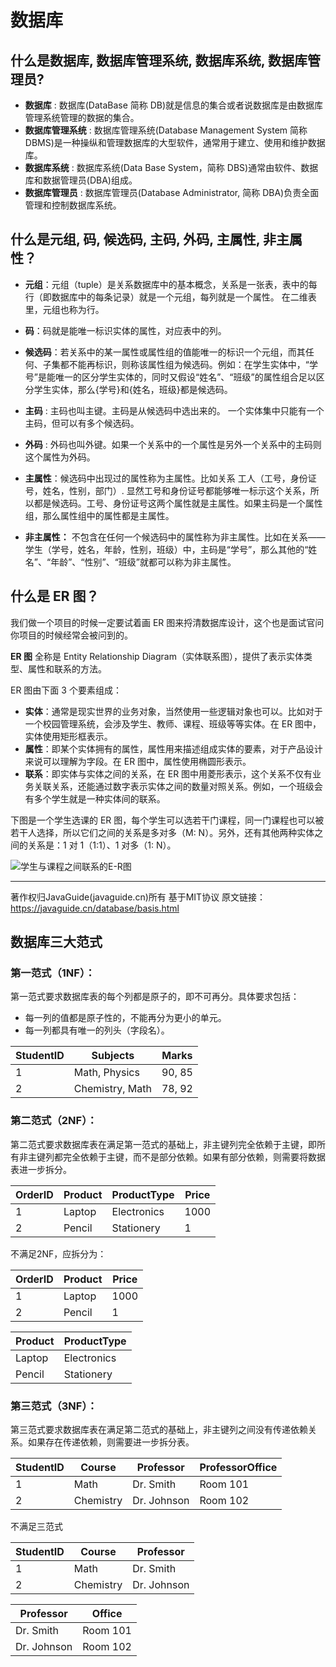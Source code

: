 # 数据库


<!--more-->

## 什么是数据库, 数据库管理系统, 数据库系统, 数据库管理员?

- **数据库** : 数据库(DataBase 简称 DB)就是信息的集合或者说数据库是由数据库管理系统管理的数据的集合。
- **数据库管理系统** : 数据库管理系统(Database Management System 简称 DBMS)是一种操纵和管理数据库的大型软件，通常用于建立、使用和维护数据库。
- **数据库系统** : 数据库系统(Data Base System，简称 DBS)通常由软件、数据库和数据管理员(DBA)组成。
- **数据库管理员** : 数据库管理员(Database Administrator, 简称 DBA)负责全面管理和控制数据库系统。

## 什么是元组, 码, 候选码, 主码, 外码, 主属性, 非主属性？

- **元组**：元组（tuple）是关系数据库中的基本概念，关系是一张表，表中的每行（即数据库中的每条记录）就是一个元组，每列就是一个属性。 在二维表里，元组也称为行。

- **码**：码就是能唯一标识实体的属性，对应表中的列。

- **候选码**：若关系中的某一属性或属性组的值能唯一的标识一个元组，而其任何、子集都不能再标识，则称该属性组为候选码。例如：在学生实体中，“学号”是能唯一的区分学生实体的，同时又假设“姓名”、“班级”的属性组合足以区分学生实体，那么{学号}和{姓名，班级}都是候选码。

- **主码** : 主码也叫主键。主码是从候选码中选出来的。 一个实体集中只能有一个主码，但可以有多个候选码。

- **外码** : 外码也叫外键。如果一个关系中的一个属性是另外一个关系中的主码则这个属性为外码。

- **主属性**：候选码中出现过的属性称为主属性。比如关系 工人（工号，身份证号，姓名，性别，部门）. 显然工号和身份证号都能够唯一标示这个关系，所以都是候选码。工号、身份证号这两个属性就是主属性。如果主码是一个属性组，那么属性组中的属性都是主属性。

- **非主属性：** 不包含在任何一个候选码中的属性称为非主属性。比如在关系——学生（学号，姓名，年龄，性别，班级）中，主码是“学号”，那么其他的“姓名”、“年龄”、“性别”、“班级”就都可以称为非主属性。

## 什么是 ER 图？

  我们做一个项目的时候一定要试着画 ER 图来捋清数据库设计，这个也是面试官问你项目的时候经常会被问到的。

  **ER 图** 全称是 Entity Relationship Diagram（实体联系图），提供了表示实体类型、属性和联系的方法。

  ER 图由下面 3 个要素组成：

  - **实体**：通常是现实世界的业务对象，当然使用一些逻辑对象也可以。比如对于一个校园管理系统，会涉及学生、教师、课程、班级等等实体。在 ER 图中，实体使用矩形框表示。
  - **属性**：即某个实体拥有的属性，属性用来描述组成实体的要素，对于产品设计来说可以理解为字段。在 ER 图中，属性使用椭圆形表示。
  - **联系**：即实体与实体之间的关系，在 ER 图中用菱形表示，这个关系不仅有业务关联关系，还能通过数字表示实体之间的数量对照关系。例如，一个班级会有多个学生就是一种实体间的联系。

  下图是一个学生选课的 ER 图，每个学生可以选若干门课程，同一门课程也可以被若干人选择，所以它们之间的关系是多对多（M: N）。另外，还有其他两种实体之间的关系是：1 对 1（1:1）、1 对多（1: N）。

  ![学生与课程之间联系的E-R图](https://oss.javaguide.cn/github/javaguide/csdn/c745c87f6eda9a439e0eea52012c7f4a.png)

  

------

著作权归JavaGuide(javaguide.cn)所有 基于MIT协议 原文链接：https://javaguide.cn/database/basis.html

## 数据库三大范式

### 第一范式（1NF）：

第一范式要求数据库表的每个列都是原子的，即不可再分。具体要求包括：

- 每一列的值都是原子性的，不能再分为更小的单元。
- 每一列都具有唯一的列头（字段名）。

| StudentID | Subjects        | Marks  |
| --------- | --------------- | ------ |
| 1         | Math, Physics   | 90, 85 |
| 2         | Chemistry, Math | 78, 92 |

### 第二范式（2NF）：

第二范式要求数据库表在满足第一范式的基础上，非主键列完全依赖于主键，即所有非主键列都完全依赖于主键，而不是部分依赖。如果有部分依赖，则需要将数据表进一步拆分。

| OrderID | Product | ProductType | Price |
| ------- | ------- | ----------- | ----- |
| 1       | Laptop  | Electronics | 1000  |
| 2       | Pencil  | Stationery  | 1     |

不满足2NF，应拆分为：

| OrderID | Product | Price |
| ------- | ------- | ----- |
| 1       | Laptop  | 1000  |
| 2       | Pencil  | 1     |

| Product | ProductType |
| ------- | ----------- |
| Laptop  | Electronics |
| Pencil  | Stationery  |

### 第三范式（3NF）：

第三范式要求数据库表在满足第二范式的基础上，非主键列之间没有传递依赖关系。如果存在传递依赖，则需要进一步拆分表。

| StudentID | Course    | Professor   | ProfessorOffice |
| --------- | --------- | ----------- | --------------- |
| 1         | Math      | Dr. Smith   | Room 101        |
| 2         | Chemistry | Dr. Johnson | Room 102        |

不满足三范式

| StudentID | Course    | Professor   |
| --------- | --------- | ----------- |
| 1         | Math      | Dr. Smith   |
| 2         | Chemistry | Dr. Johnson |

| Professor   | Office   |
| ----------- | -------- |
| Dr. Smith   | Room 101 |
| Dr. Johnson | Room 102 |

